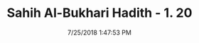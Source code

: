 ---
title        : "Sahih Al-Bukhari Hadith - 1. 20"
date         : 7/25/2018 1:47:53 PM
draft        : false
type         : "hadith"
layout       : "hadith"
BookCode     : "SHB"
VolumeNumber : "1"
HadithNumber : "20"
categories  :  ["Faith-Hating Kufr Disbelief."]
tags  :  ["Anas"]
---